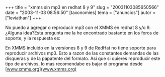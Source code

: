 +++
title = "xmms sin mp3 en redhat 8 y 9"
slug = "20031103085650566"
date = "2003-11-03 08:56:50"
[taxonomies]
tema = ["anuncios"]
autor = ["leviathan"]
+++

No puedo a agregar o reproducir mp3 con el XMMS en redhat 8 y/o 9.
¿Alguna idea?Esta pregunta me la he encontrado bastante en los foros de
soporte, y la respuesta es:

En XMMS incluido en la versiones 8 y 9 de RedHat no tiene soporte para
reproducir archivos mp3. Esto a razon de las constantes demandas de las
disqueras y de la papatente del formato. Asi que si quieres reproducir
este tipo de archivos, lo mas recomendabe es bajar el programa desde
[www.xmms.org](www.xmms.org)

